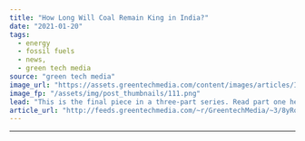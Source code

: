 ```yaml
---
title: "How Long Will Coal Remain King in India?"
date: "2021-01-20"
tags: 
  - energy
  - fossil fuels
  - news,
  - green tech media
source: "green tech media"
image_url: "https://assets.greentechmedia.com/content/images/articles/India_Coal_King.jpg"
image_fp: "/assets/img/post_thumbnails/111.png"
lead: "This is the final piece in a three-part series. Read part one here and part two here. Despite market turbulence brought by the coronavirus pandemic, 2020 proved to be a formative year for India’s clean energy transition. Solar prices hit record lows, ..."
article_url: "http://feeds.greentechmedia.com/~r/GreentechMedia/~3/8yRorncuaG8/coal-king-india"
---
```


---
